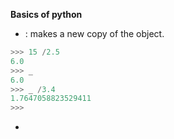**Basics of python**
* : makes a new copy of the object.
```js
>>> 15 /2.5
6.0
>>> _
6.0
>>> _ /3.4
1.7647058823529411
>>> 
```
* 

